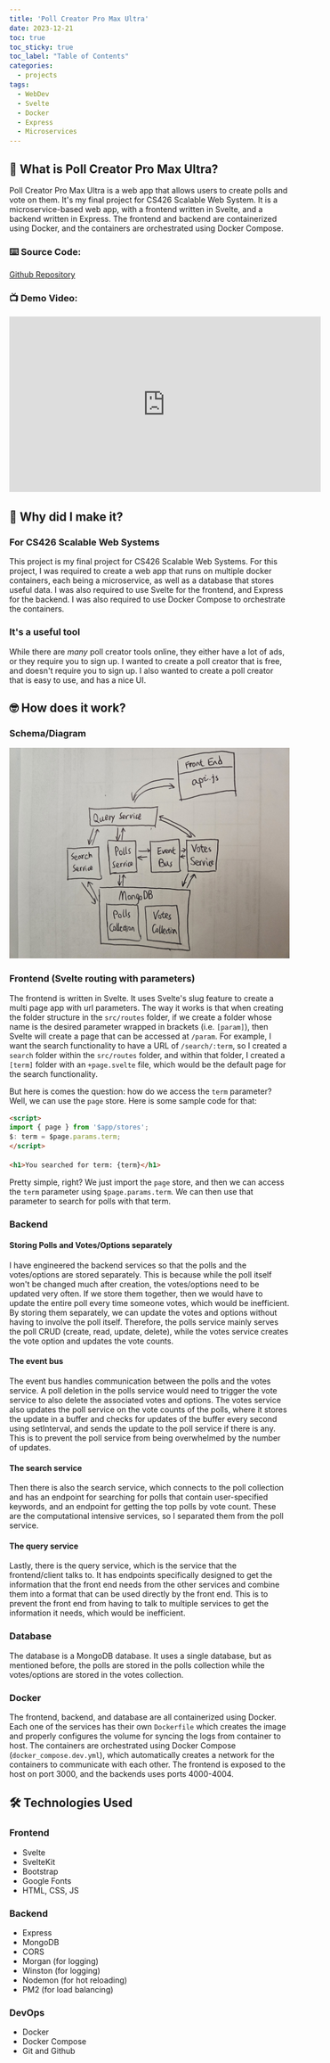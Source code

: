 ```yaml
---
title: 'Poll Creator Pro Max Ultra'
date: 2023-12-21
toc: true
toc_sticky: true
toc_label: "Table of Contents"
categories:
  - projects
tags:
  - WebDev
  - Svelte
  - Docker
  - Express
  - Microservices
---
```


## :thinking: What is Poll Creator Pro Max Ultra?

Poll Creator Pro Max Ultra is a web app that allows users to create polls and vote on them. It's my final project for CS426 Scalable Web System. It is a microservice-based web app, with a frontend written in Svelte, and a backend written in Express. The frontend and backend are containerized using Docker, and the containers are orchestrated using Docker Compose.

### :keyboard: Source Code:

[Github Repository](https://github.com/zzuo123/Poll-Creator-Pro-Max-Ultra)

### :tv: Demo Video:
<iframe width="560" height="315" src="https://www.youtube.com/embed/RUrfHlBX4GQ?si=-_EUXqqUiBqM8g8C" title="YouTube video player" frameborder="0" allow="accelerometer; autoplay; clipboard-write; encrypted-media; gyroscope; picture-in-picture; web-share" allowfullscreen></iframe>


## :thinking: Why did I make it?

### For CS426 Scalable Web Systems

This project is my final project for CS426 Scalable Web Systems. For this project, I was required to create a web app that runs on multiple docker containers, each being a microservice, as well as a database that stores useful data. I was also required to use Svelte for the frontend, and Express for the backend. I was also required to use Docker Compose to orchestrate the containers.

### It's a useful tool

While there are *many* poll creator tools online, they either have a lot of ads, or they require you to sign up. I wanted to create a poll creator that is free, and doesn't require you to sign up. I also wanted to create a poll creator that is easy to use, and has a nice UI.




## :nerd_face: How does it work?

### Schema/Diagram

![Design Diagram](/assets/images/blog_images/poll-creator/20231207_220144.jpg)

### Frontend (Svelte routing with parameters)

The frontend is written in Svelte. It uses Svelte's slug feature to create a multi page app with url parameters. The way it works is that when creating the folder structure in the `src/routes` folder, if we create a folder whose name is the desired parameter wrapped in brackets (i.e. `[param]`), then Svelte will create a page that can be accessed at `/param`. For example, I want the search functionality to have a URL of `/search/:term`, so I created a `search` folder within the `src/routes` folder, and within that folder, I created a `[term]` folder with an `+page.svelte` file, which would be the default page for the search functionality.

But here is comes the question: how do we access the `term` parameter? Well, we can use the `page` store. Here is some sample code for that:
    
```html
<script>
import { page } from '$app/stores';
$: term = $page.params.term;
</script>

<h1>You searched for term: {term}</h1>
```
Pretty simple, right? We just import the `page` store, and then we can access the `term` parameter using `$page.params.term`. We can then use that parameter to search for polls with that term.

### Backend

#### Storing Polls and Votes/Options separately

I have engineered the backend services so that the polls and the votes/options are stored separately. This is because while the poll itself won't be changed much after creation, the votes/options need to be updated very often. If we store them together, then we would have to update the entire poll every time someone votes, which would be inefficient. By storing them separately, we can update the votes and options without having to involve the poll itself. Therefore, the polls service mainly serves the poll CRUD (create, read, update, delete), while the votes service creates the vote option and updates the vote counts. 

#### The event bus

The event bus handles communication between the polls and the votes service. A poll deletion in the polls service would need to trigger the vote service to also delete the associated votes and options. The votes service also updates the poll service on the vote counts of the polls, where it stores the update in a buffer and checks for updates of the buffer every second using setInterval, and sends the update to the poll service if there is any. This is to prevent the poll service from being overwhelmed by the number of updates. 

#### The search service

Then there is also the search service, which connects to the poll collection and has an endpoint for searching for polls that contain user-specified keywords, and an endpoint for getting the top polls by vote count. These are the computational intensive services, so I separated them from the poll service.

#### The query service

Lastly, there is the query service, which is the service that the frontend/client talks to. It has endpoints specifically designed to get the information that the front end needs from the other services and combine them into a format that can be used directly by the front end. This is to prevent the front end from having to talk to multiple services to get the information it needs, which would be inefficient. 

### Database

The database is a MongoDB database. It uses a single database, but as mentioned before, the polls are stored in the polls collection while the votes/options are stored in the votes collection.

### Docker

The frontend, backend, and database are all containerized using Docker. Each one of the services has their own `Dockerfile` which creates the image and properly configures the volume for syncing the logs from container to host. The containers are orchestrated using Docker Compose (`docker_compose.dev.yml`), which automatically creates a network for the containers to communicate with each other. The frontend is exposed to the host on port 3000, and the backends uses ports 4000-4004. 


## :hammer_and_wrench: Technologies Used

### Frontend

- Svelte
- SvelteKit
- Bootstrap
- Google Fonts
- HTML, CSS, JS

### Backend

- Express
- MongoDB
- CORS
- Morgan (for logging)
- Winston (for logging)
- Nodemon (for hot reloading)
- PM2 (for load balancing)

### DevOps

- Docker
- Docker Compose
- Git and Github